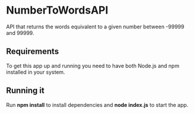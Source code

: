 # NumberToWordsAPI
API that returns the words equivalent to a given number between -99999 and 99999.


## Requirements

To get this app up and running you need to have both Node.js and npm installed in your system. 

## Running it

Run **npm install** to install dependencies and **node index.js** to start the app.